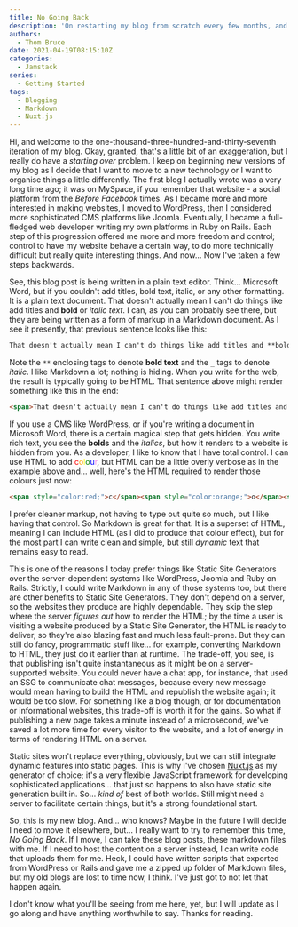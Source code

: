 ```yaml
---
title: No Going Back
description: 'On restarting my blog from scratch every few months, and not wanting to do that again.'
authors:
  - Thom Bruce
date: 2021-04-19T08:15:10Z
categories:
  - Jamstack
series:
  - Getting Started
tags:
  - Blogging
  - Markdown
  - Nuxt.js
---
```


Hi, and welcome to the one-thousand-three-hundred-and-thirty-seventh iteration of my blog. Okay, granted, that's a little bit of an exaggeration, but I really do have a _starting over_ problem. I keep on beginning new versions of my blog as I decide that I want to move to a new technology or I want to organise things a little differently. The first blog I actually wrote was a very long time ago; it was on MySpace, if you remember that website - a social platform from the _Before Facebook_ times. As I became more and more interested in making websites, I moved to WordPress, then I considered more sophisticated CMS platforms like Joomla. Eventually, I became a full-fledged web developer writing my own platforms in Ruby on Rails. Each step of this progression offered me more and more freedom and control; control to have my website behave a certain way, to do more technically difficult but really quite interesting things. And now... Now I've taken a few steps backwards.

See, this blog post is being written in a plain text editor. Think... Microsoft Word, but if you couldn't add titles, bold text, italic, or any other formatting. It is a plain text document. That doesn't actually mean I can't do things like add titles and **bold** or _italic text_. I can, as you can probably see there, but they are being written as a form of markup in a Markdown document. As I see it presently, that previous sentence looks like this:

```md
That doesn't actually mean I can't do things like add titles and **bold** or _italic text_.
```

Note the `**` enclosing tags to denote **bold text** and the `_` tags to denote _italic_. I like Markdown a lot; nothing is hiding. When you write for the web, the result is typically going to be HTML. That sentence above might render something like this in the end:

```html
<span>That doesn't actually mean I can't do things like add titles and <strong>bold</strong> or <em>italic text</em>.</span>
```

If you use a CMS like WordPress, or if you're writing a document in Microsoft Word, there is a certain magical step that gets hidden. You write rich text, you see the **bolds** and the _italics_, but how it renders to a website is hidden from you. As a developer, I like to know that I have total control. I can use HTML to add <span style="color:red;">c</span><span style="color:orange;">o</span><span style="color:yellow;">l</span><span style="color:green;">o</span><span style="color:blue;">u</span><span style="color:violet;">r</span>, but HTML can be a little overly verbose as in the example above and... well, here's the HTML required to render those colours just now:

```html
<span style="color:red;">c</span><span style="color:orange;">o</span><span style="color:yellow;">l</span><span style="color:green;">o</span><span style="color:blue;">u</span><span style="color:violet;">r</span>
```

I prefer cleaner markup, not having to type out quite so much, but I like having that control. So Markdown is great for that. It is a superset of HTML, meaning I can include HTML (as I did to produce that colour effect), but for the most part I can write clean and simple, but still _dynamic_ text that remains easy to read.

This is one of the reasons I today prefer things like Static Site Generators over the server-dependent systems like WordPress, Joomla and Ruby on Rails. Strictly, I could write Markdown in any of those systems too, but there are other benefits to Static Site Generators. They don't depend on a server, so the websites they produce are highly dependable. They skip the step where the server _figures out_ how to render the HTML; by the time a user is visiting a website produced by a Static Site Generator, the HTML is ready to deliver, so they're also blazing fast and much less fault-prone. But they can still do fancy, programmatic stuff like... for example, converting Markdown to HTML, they just do it earlier than at runtime. The trade-off, you see, is that publishing isn't quite instantaneous as it might be on a server-supported website. You could never have a chat app, for instance, that used an SSG to communicate chat messages, because every new message would mean having to build the HTML and republish the website again; it would be too slow. For something like a blog though, or for documentation or informational websites, this trade-off is worth it for the gains. So what if publishing a new page takes a minute instead of a microsecond, we've saved a lot more time for every visitor to the website, and a lot of energy in terms of rendering HTML on a server.

Static sites won't replace everything, obviously, but we can still integrate dynamic features into static pages. This is why I've chosen [Nuxt.js](https://nuxtjs.org/) as my generator of choice; it's a very flexible JavaScript framework for developing sophisticated applications... that just so happens to also have static site generation built in. So... _kind of_ best of both worlds. Still might need a server to facilitate certain things, but it's a strong foundational start.

So, this is my new blog. And... who knows? Maybe in the future I will decide I need to move it elsewhere, but... I really want to try to remember this time, _No Going Back_. If I move, I can take these blog posts, these markdown files with me. If I need to host the content on a server instead, I can write code that uploads them for me. Heck, I could have written scripts that exported from WordPress or Rails and gave me a zipped up folder of Markdown files, but my old blogs are lost to time now, I think. I've just got to not let that happen again.

I don't know what you'll be seeing from me here, yet, but I will update as I go along and have anything worthwhile to say. Thanks for reading.